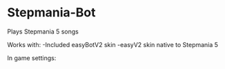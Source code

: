 # Stepmania-Bot

Plays Stepmania 5 songs

Works with:
  -Included easyBotV2 skin
  -easyV2 skin native to Stepmania 5
  
In game settings:
  
